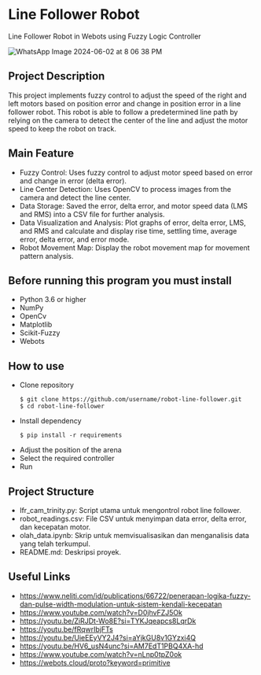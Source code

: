 # Line Follower Robot
Line Follower Robot in Webots using Fuzzy Logic Controller

![WhatsApp Image 2024-06-02 at 8 06 38 PM](https://github.com/frostdev03/LineFollowerRobotWithCamera/assets/77367592/793c2230-d276-4fba-8cb5-ec62210725e6)

## Project Description
This project implements fuzzy control to adjust the speed of the right and left motors based on position error and change in position error in a line follower robot. This robot is able to follow a predetermined line path by relying on the camera to detect the center of the line and adjust the motor speed to keep the robot on track.

## Main Feature
- Fuzzy Control: Uses fuzzy control to adjust motor speed based on error and change in error (delta error).
- Line Center Detection: Uses OpenCV to process images from the camera and detect the line center.
- Data Storage: Saved the error, delta error, and motor speed data (LMS and RMS) into a CSV file for further analysis.
- Data Visualization and Analysis: Plot graphs of error, delta error, LMS, and RMS and calculate and display rise time, settling time, average error, delta error, and error mode.
- Robot Movement Map: Display the robot movement map for movement pattern analysis.

## Before running this program you must install
- Python 3.6 or higher
- NumPy
- OpenCv
- Matplotlib
- Scikit-Fuzzy
- Webots

## How to use
- Clone repository
  ```
  $ git clone https://github.com/username/robot-line-follower.git
  $ cd robot-line-follower
  ```
- Install dependency
  ```
  $ pip install -r requirements
  ```
- Adjust the position of the arena
- Select the required controller
- Run 

## Project Structure
- lfr_cam_trinity.py: Script utama untuk mengontrol robot line follower.
- robot_readings.csv: File CSV untuk menyimpan data error, delta error, dan kecepatan motor.
- olah_data.ipynb: Skrip untuk memvisualisasikan dan menganalisis data yang telah terkumpul.
- README.md: Deskripsi proyek.

## Useful Links
- https://www.neliti.com/id/publications/66722/penerapan-logika-fuzzy-dan-pulse-width-modulation-untuk-sistem-kendali-kecepatan
- https://www.youtube.com/watch?v=D0jhvFZJ5Ok
- https://youtu.be/ZiRJDt-Wo8E?si=TYKJqeapcs8LqrDk
- https://youtu.be/fRqwrIbjFTs
- https://youtu.be/UieEEyVY2J4?si=aYjkGU8v1GYzxi4Q
- https://youtu.be/HV6_usN4unc?si=AM7EdT1PBQ4XA-hd
- https://www.youtube.com/watch?v=nLnp0tpZ0ok
- https://webots.cloud/proto?keyword=primitive
